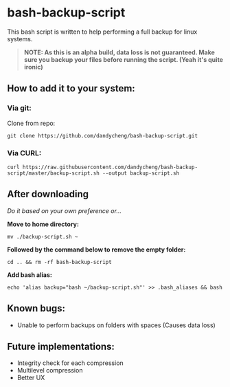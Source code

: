 # bash-backup-script

This bash script is written to help performing a full backup for linux systems.

> **NOTE: As this is an alpha build, data loss is not guaranteed. Make sure you backup your files before running the script. (Yeah it's quite ironic)**

## How to add it to your system:

### Via git:

Clone from repo:

`git clone https://github.com/dandycheng/bash-backup-script.git`

### Via CURL:

`curl https://raw.githubusercontent.com/dandycheng/bash-backup-script/master/backup-script.sh --output backup-script.sh`


## After downloading

_Do it based on your own preference or..._

**Move to home directory:**

`mv ./backup-script.sh ~`

**Followed by the command below to remove the empty folder:**

`cd .. && rm -rf bash-backup-script`

**Add bash alias:**

`echo 'alias backup="bash ~/backup-script.sh"' >> .bash_aliases && bash`


## Known bugs:

  - Unable to perform backups on folders with spaces (Causes data loss)
  
## Future implementations:
  
  - Integrity check for each compression
  - Multilevel compression
  - Better UX

